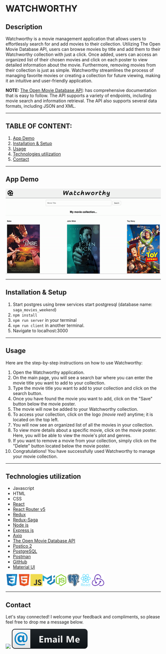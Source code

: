 # WATCHWORTHY

## Description
Watchworthy is a movie management application that allows users to effortlessly search for and add movies to their collection. Utilizing The Open Movie Database API, users can browse movies by title and add them to their Watchworthy collection with just a click. Once added, users can access an organized list of their chosen movies and click on each poster to view detailed information about the movie. Furthermore, removing movies from their collection is just as simple. Watchworthy streamlines the process of managing favorite movies or creating a collection for future viewing, making it an intuitive and user-friendly application.

**NOTE:** 
 [The Open Movie Database API](https://www.omdbapi.com/): has comprehensive documentation that is easy to follow. The API supports a variety of endpoints, including movie search and information retrieval. The API also supports several data formats, including JSON and XML.

---
## **TABLE OF CONTENT:**
1. [App Demo](#app-demo)
1. [Installation & Setup](#installation--setup)
1. [Usage](#usage)
1. [Technologies utilization](#technologies-utilization)
1. [Contact](#contact)


---
## App Demo
![app demo](./public/images/watchworty-demo.gif)

---

## Installation & Setup
1. Start postgres using brew services start postgresql (database name: `saga_movies_weekend`)
1. `npm install`
1. `npm run server` in your terminal
1. `npm run client` in another terminal. 
1. Navigate to localhost:3000

---

## Usage
Here are the step-by-step instructions on how to use Watchworthy:

1. Open the Watchworthy application.
1. On the main page, you will see a search bar where you can enter the movie title you want to add to your collection.
1. Type the movie title you want to add to your collection and click on the search button.
1. Once you have found the movie you want to add, click on the "Save" button below the movie poster.
1. The movie will now be added to your Watchworthy collection.
1. To access your collection, click on the logo *(movie reel)* anytime; it is located on the top left. 
1. You will now see an organized list of all the movies in your collection.
1. To view more details about a specific movie, click on the movie poster.
Here, you will be able to view the movie's plot and genres. 
1. If you want to remove a movie from your collection, simply click on the "Delete" button located below the movie poster.
1. Congratulations! You have successfully used Watchworthy to manage your movie collection.


---

## Technologies utilization 

* Javascript
* HTML
* CSS
* [React](https://reactjs.org/)
* [React Router v5](https://v5.reactrouter.com/web/guides/quick-start)
* [Redux](https://redux.js.org/)
* [Redux-Saga](https://redux-saga.js.org/)
* [Node js](https://nodejs.org/en/about/)
* [Express js](https://expressjs.com/)
* [Axio](https://axio.com/)
* [The Open Movie Database API](https://www.omdbapi.com/)
* [Postico 2](https://eggerapps.at/postico2/)
* [PostgreSQL](https://www.postgresql.org/)
* [Postman](https://www.postman.com/)
* [GitHub](https://github.com/xaihang/) 
* [Material UI](https://mui.com/)

<a href="https://developer.mozilla.org/en-US/docs/Web/CSS"><img src="https://raw.githubusercontent.com/devicons/devicon/master/icons/css3/css3-original.svg" height="40px" width="40px" /></a><a href="https://developer.mozilla.org/en-US/docs/Web/HTML"><img src="https://raw.githubusercontent.com/devicons/devicon/master/icons/html5/html5-original.svg" height="40px" width="40px" /></a><a href="https://developer.mozilla.org/en-US/docs/Web/JavaScript"><img src="https://raw.githubusercontent.com/devicons/devicon/master/icons/javascript/javascript-original.svg" height="40px" width="40px" /></a><a href="https://material-ui.com/"><img src="https://raw.githubusercontent.com/devicons/devicon/master/icons/materialui/materialui-original.svg" height="40px" width="40px" /></a><a href="https://nodejs.org/en/"><img src="https://raw.githubusercontent.com/devicons/devicon/master/icons/nodejs/nodejs-original.svg" height="40px" width="40px" /></a><a href="https://www.postgresql.org/"><img src="https://raw.githubusercontent.com/devicons/devicon/master/icons/postgresql/postgresql-original.svg" height="40px" width="40px" /></a><a href="https://reactjs.org/"><img src="https://raw.githubusercontent.com/devicons/devicon/master/icons/react/react-original-wordmark.svg" height="40px" width="40px" /></a><a href="https://redux.js.org/"><img src="https://raw.githubusercontent.com/devicons/devicon/master/icons/redux/redux-original.svg" height="40px" width="40px" /></a>


---
## Contact 
Let's stay connected! I welcome your feedback and compliments, so please feel free to drop me a message below.

<a href="https://www.linkedin.com/in/xai-hang/" target="_blank"><img src="https://img.shields.io/badge/LinkedIn-0077B5?style=for-the-badge&logo=linkedin&logoColor=white" /></a> 
  <a href="mailto:xaihang12@gmail.com"><img src=https://raw.githubusercontent.com/johnturner4004/readme-generator/master/src/components/assets/images/email_me_button_icon_151852.svg /></a>
